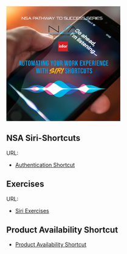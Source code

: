 <img height="300" src="https://github.com/NSA-Computer-Exchange/TUG-2023-Siri-Shortcuts/blob/main/365744172_1292939334807970_2555198945437385937_n.jpg" alt="Siri Banner">


## NSA Siri-Shortcuts

URL:
- [Authentication Shortcut](https://github.com/NSA-Computer-Exchange/TUG-2023-Siri-Shortcuts/blob/main/SiriAuthShortcuts.zip)

## Exercises
URL: 
- [Siri Exercises](https://github.com/NSA-Computer-Exchange/TUG-2023-Siri-Shortcuts/blob/main/Siri_Exercises.zip)

## Product Availability Shortcut
- [Product Availability Shortcut](https://www.icloud.com/shortcuts/9ae4fc1294ce416ba9a8f0444f355f8b)
